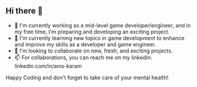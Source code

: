 ## Hi there 👋
- 🔭 I'm currently working as a mid-level game developer/engineer, and in my free time, I'm preparing and developing an exciting project.
- 🌱 I'm currently learning new topics in game development to enhance and improve my skills as a developer and game engineer.
- 👯 I'm looking to collaborate on new, fresh, and exciting projects.
- 📫 For collaborations, you can reach me on my linkedin: linkedin.com/in/anis-karam

Happy Coding and don't forget to take care of your mental health!
<!--
**AnisKaram/AnisKaram** is a ✨ _special_ ✨ repository because its `README.md` (this file) appears on your GitHub profile.

Here are some ideas to get you started:

- 🔭 I’m currently working on ...
- 🌱 I’m currently learning ...
- 👯 I’m looking to collaborate on ...
- 🤔 I’m looking for help with ...
- 💬 Ask me about ...
- 📫 How to reach me: ...
- 😄 Pronouns: ...
- ⚡ Fun fact: ...
-->
